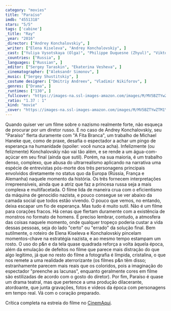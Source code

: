 ```yaml
---
category: "movies"
title: "Paraíso"
imdb: "4551318"
stars: "5/5"
tags: ['cabine']
_title: "Ray"
_year: "2016"
_director: ["Andrey Konchalovskiy", ]
_writer: ["Elena Kiseleva", "Andrey Konchalovskiy", ]
_cast: ["Yuliya Vysotskaya (Olga)", "Philippe Duquesne (Zhyul)", "Viktor Sukhorukov (Genrikh Gimmler)", "Peter Kurth (Krauze)", "Jean Denis Römer (Shulman)", "George Lenz", "Irina Demidkina (Okhrannitsa tyurmy)", "Christian Clauss (Khelmut)", "Ramona Kunze-Libnow (Nachalnitsa kontslagerya)", ]
_countries: ["Russia", ]
_languages: ["Russian", ]
_editor: ["Sergey Taraskin", "Ekaterina Vesheva", ]
_cinematographer: ["Aleksandr Simonov", ]
_music: ["Sergey Shustitskiy", ]
_costume designer: ["Dmitriy Andreev", "Vladimir Nikiforov", ]
_genres: ["Drama", ]
_runtimes: ["130", ]
_fullcover: "https://images-na.ssl-images-amazon.com/images/M/MV5BZTYwZTM1YmItMTRhMi00ZWE0LWE1NDMtNTYwZWYzNWQ0NmMxXkEyXkFqcGdeQXVyNTI5NjIyMw@@.jpg"
_ratio: "1.37 : 1"
_kind: "movie"
_cover: "https://images-na.ssl-images-amazon.com/images/M/MV5BZTYwZTM1YmItMTRhMi00ZWE0LWE1NDMtNTYwZWYzNWQ0NmMxXkEyXkFqcGdeQXVyNTI5NjIyMw@@._V1._SX85_SY140_.jpg"
---
```

Quando quiser ver um filme sobre o nazismo realmente forte, não esqueça de procurar por um diretor russo. E no caso de Andrey Konchalovskiy, seu "Paraíso" flerta duramente com "A Fita Branca", um trabalho de Michael Haneke que, como de praxe, desafia o espectador a achar um pingo de esperança na humanidade (spoiler: você nunca acha). Infelizmente (ou felizmente) Konchalovskiy não vai tão além, e se rende a um água-com-açúcar em seu final (ainda que sutil). Porém, na sua maioria, é um trabalho denso, complexo, que abusa do ultrarrealismo aplicando na narrativa uma espécie de entrevistas pós-morte dos três personagens principais envolvidos diretamente no status quo da Europa (Rússia, França e Alemanha) naquele momento da história. Os três fornecem interpretações irrepreensíveis, ainda que a atriz que faz a princesa russa seja a mais complexa e multifacetada. O filme lida de maneira crua com o eficientismo da máquina de genocídio nazista, e pouco consegue se ver abaixo da camada social que todos estão vivendo. O pouco que vemos, no entando, deixa escapar um fio de esperança. Mas tudo é muito sutil. Não é um filme para corações fracos. Há cenas que flertam duramente com a existência de monstros no formato de homens. É preciso lembrar, contudo, a atmosfera das coisas naquele momento, onde qualquer tropeço poderia custar a vida dessas pessoas, seja do lado "certo" ou "errado" da solução final. Bem sutilmente, o roteiro de Elena Kiseleva e Konchalovskiy pincelam momentos-chave na estratégia nazista, e ao mesmo tempo estampam um rosto. O uso do p&n e da tela quase quadrada reforça a volta àquela época, além da emulação de defeitos no filme que parece mais distração do que algo legítimo, já que no resto do filme a fotografia é límpida, cristalina, o que nos remete a uma realidade aterrorizante (os filmes p&n têm disso; estranhamente parecem mais reais que os coloridos, pois a imaginação do espectador "preenche as lacunas", enquanto geralmente cores em filme são estilizadas de acordo com o gosto do diretor). Por fim, Paraíso é quase um drama teatral, mas que pertence a uma produção dilacerante, atordoante, que junta gravações, fotos e vídeos da época com personagens em tempo real. Vá com o coração preparado.

Crítica completa na estreia do filme no [CinemAqui](http://www.cinemaqui.com.br/paraiso).
